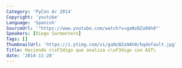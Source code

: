 ```yaml
---
Category: 'PyCon Ar 2014'
Copyright: 'youtube'
Language: 'Spanish'
SourceUrl: '"https://www.youtube.com/watch?v=gaNzBZa9Ah0"'
Speakers: [Diego Sarmentero]
Tags: []
ThumbnailUrl: 'https://i.ytimg.com/vi/gaNzBZa9Ah0/hqdefault.jpg'
Title: Haciendo c\xF3digo que analiza c\xF3digo con AST\
date: '2014-11-28'
---
```


